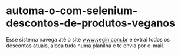 # automa-o-com-selenium-descontos-de-produtos-veganos
Esse sistema navega até o site www.vegin.com.br e extrai todos os descontos atuais, aloca tudo numa planilha e te envia por e-mail.
